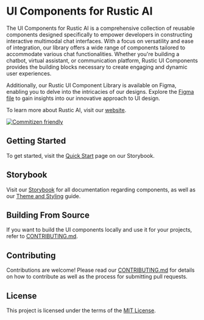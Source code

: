 # UI Components for Rustic AI

The UI Components for Rustic AI is a comprehensive collection of reusable components designed specifically to empower developers in constructing interactive multimodal chat interfaces. With a focus on versatility and ease of integration, our library offers a wide range of components tailored to accommodate various chat functionalities. Whether you're building a chatbot, virtual assistant, or communication platform, Rustic UI Components provides the building blocks necessary to create engaging and dynamic user experiences.

Additionally, our Rustic UI Component Library is available on Figma, enabling you to delve into the intricacies of our designs. Explore the [Figma file](https://www.figma.com/community/file/1340378790384732080) to gain insights into our innovative approach to UI design.

To learn more about Rustic AI, visit our [website](https://rustic.ai).

[![Commitizen friendly](https://img.shields.io/badge/commitizen-friendly-brightgreen.svg)](http://commitizen.github.io/cz-cli/)

## Getting Started

To get started, visit the [Quick Start](https://rustic-ai.github.io/rustic-ui-components/?path=/docs/documentation-quick-start--docs) page on our Storybook.

## Storybook

Visit our [Storybook](https://rustic-ai.github.io/rustic-ui-components) for all documentation regarding components, as well as our [Theme and Styling](https://rustic-ai.github.io/rustic-ui-components/?path=/docs/documentation-theme-and-styling--docs) guide.

## Building From Source

If you want to build the UI components locally and use it for your projects, refer to [CONTRIBUTING.md](CONTRIBUTING.md#building-from-source-and-using-it-locally).

## Contributing

Contributions are welcome! Please read our [CONTRIBUTING.md](CONTRIBUTING.md) for details on how to contribute as well as the process for submitting pull requests.

## License

This project is licensed under the terms of the [MIT License](LICENSE).
